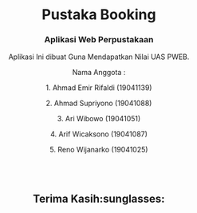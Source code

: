 <h1 align="center">Pustaka Booking</h1>
<h3 align="center">Aplikasi Web Perpustakaan</h3>


<p align='center'>Aplikasi Ini dibuat Guna Mendapatkan Nilai UAS PWEB.</p>

<p align='center'>Nama Anggota :</p>

<p align='center'>1. Ahmad Emir Rifaldi (19041139)</p>
<p align='center'>2. Ahmad Supriyono  (19041088)</p>
<p align='center'>3. Ari Wibowo (19041051)</p>
<p align='center'>4. Arif Wicaksono (19041087)</p>
<p align='center'>5. Reno Wijanarko (19041025)</p>
<br>
<br>
<h2 align='center'>Terima Kasih:sunglasses:</h2>
